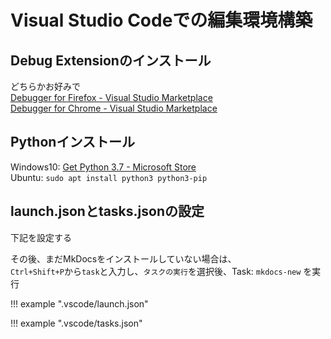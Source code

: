 # Visual Studio Codeでの編集環境構築

## Debug Extensionのインストール
どちらかお好みで  
[Debugger for Firefox - Visual Studio Marketplace](https://marketplace.visualstudio.com/items?itemName=firefox-devtools.vscode-firefox-debug)  
[Debugger for Chrome - Visual Studio Marketplace](https://marketplace.visualstudio.com/items?itemName=msjsdiag.debugger-for-chrome)  

## Pythonインストール
Windows10: [Get Python 3.7 - Microsoft Store](https://www.microsoft.com/store/productId/9NJ46SX7X90P)  
Ubuntu: `sudo apt install python3 python3-pip`  

## launch.jsonとtasks.jsonの設定
下記を設定する  

その後、まだMkDocsをインストールしていない場合は、  
`Ctrl+Shift+P`から`task`と入力し、`タスクの実行`を選択後、Task: `mkdocs-new` を実行

!!! example ".vscode/launch.json"
	<script src="https://gist.github.com/roy-n-roy/e5034b2725f694e659b8c4b30579a69b.js?file=launch.json"></script>

!!! example ".vscode/tasks.json"
	<script src="https://gist.github.com/roy-n-roy/e5034b2725f694e659b8c4b30579a69b.js?file=tasks.json"></script>
